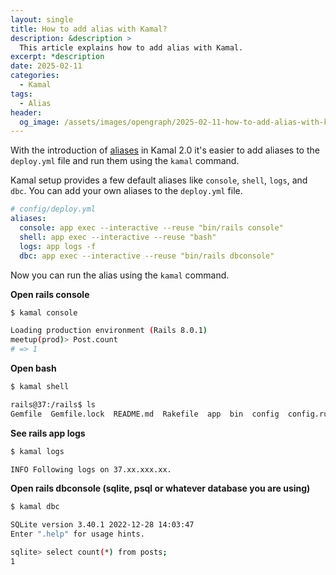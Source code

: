 ```yaml
---
layout: single
title: How to add alias with Kamal?
description: &description >
  This article explains how to add alias with Kamal.
excerpt: *description
date: 2025-02-11
categories:
  - Kamal
tags:
  - Alias
header:
  og_image: /assets/images/opengraph/2025-02-11-how-to-add-alias-with-kamal.png
---
```


With the introduction of
[aliases](https://kamal-deploy.org/docs/configuration/aliases/)
in Kamal 2.0 it's easier to add aliases to the `deploy.yml` file and run them using the `kamal` command.

Kamal setup provides a few default aliases like `console`, `shell`, `logs`, and `dbc`.
You can add your own aliases to the `deploy.yml` file.

```yaml
# config/deploy.yml
aliases:
  console: app exec --interactive --reuse "bin/rails console"
  shell: app exec --interactive --reuse "bash"
  logs: app logs -f
  dbc: app exec --interactive --reuse "bin/rails dbconsole"
```

Now you can run the alias using the `kamal` command.

**Open rails console**

```bash
$ kamal console

Loading production environment (Rails 8.0.1)
meetup(prod)> Post.count
# => 1
```

**Open bash**
```bash
$ kamal shell

rails@37:/rails$ ls
Gemfile  Gemfile.lock  README.md  Rakefile  app  bin  config  config.ru  db  lib  log  public  script  storage  test  tmp  vendor
```

**See rails app logs**
```bash
$ kamal logs

INFO Following logs on 37.xx.xxx.xx.
```

**Open rails dbconsole (sqlite, psql or whatever database you are using)**

```bash
$ kamal dbc

SQLite version 3.40.1 2022-12-28 14:03:47
Enter ".help" for usage hints.

sqlite> select count(*) from posts;
1
```
